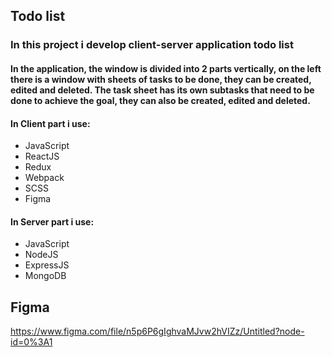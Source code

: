 ## Todo list
### In this project i develop client-server application todo list
#### In the application, the window is divided into 2 parts vertically, on the left there is a window with sheets of tasks to be done, they can be created, edited and deleted. The task sheet has its own subtasks that need to be done to achieve the goal, they can also be created, edited and deleted.
#### In Client part i use:
+ JavaScript
+ ReactJS
+ Redux
+ Webpack
+ SCSS
+ Figma

#### In Server part i use:
+ JavaScript
+ NodeJS
+ ExpressJS
+ MongoDB

## Figma
https://www.figma.com/file/n5p6P6gIghvaMJvw2hVIZz/Untitled?node-id=0%3A1



